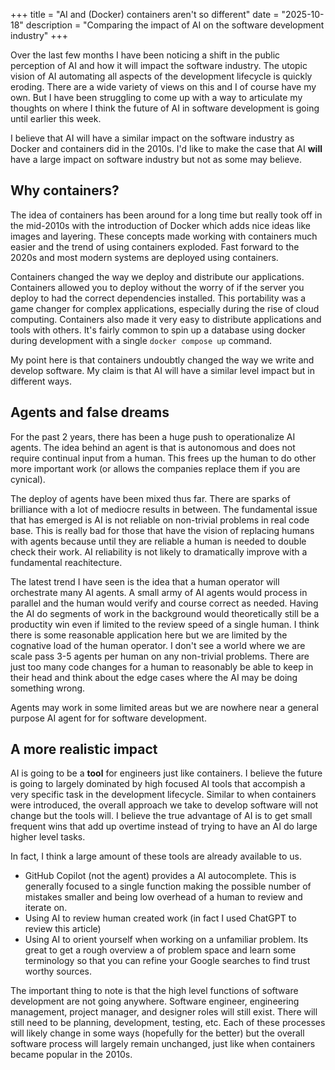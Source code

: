 +++
title = "AI and (Docker) containers aren't so different"
date = "2025-10-18"
description = "Comparing the impact of AI on the software development industry"
+++

Over the last few months I have been noticing a shift in the public perception of AI and how it will impact the software industry.
The utopic vision of AI automating all aspects of the development lifecycle is quickly eroding.
There are a wide variety of views on this and I of course have my own. But I have been struggling to come up with a way to articulate my thoughts on where I think the future of AI in software development is going until earlier this week.

I believe that AI will have a similar impact on the software industry as Docker and containers did in the 2010s.
I'd like to make the case that AI **will** have a large impact on software industry but not as some may believe.

## Why containers?

The idea of containers has been around for a long time but really took off in the mid-2010s with the introduction of Docker which adds nice ideas like images and layering. These concepts made working with containers much easier and the trend of using containers exploded. Fast forward to the 2020s and most modern systems are deployed using containers.

Containers changed the way we deploy and distribute our applications. Containers allowed you to deploy without the worry of if the server you deploy to had the correct dependencies installed. This portability was a game changer for complex applications, especially during the rise of cloud computing.
Containers also made it very easy to distribute applications and tools with others. It's fairly common to spin up a database using docker during development with a single `docker compose up` command.

My point here is that containers undoubtly changed the way we write and develop software.
My claim is that AI will have a similar level impact but in different ways.

## Agents and false dreams

For the past 2 years, there has been a huge push to operationalize AI agents.
The idea behind an agent is that is autonomous and does not require continual input from a human.
This frees up the human to do other more important work (or allows the companies replace them if you are cynical).

The deploy of agents have been mixed thus far. There are sparks of brilliance with a lot of mediocre results in between.
The fundamental issue that has emerged is AI is not reliable on non-trivial problems in real code base.
This is really bad for those that have the vision of replacing humans with agents because until they are reliable a human is needed to double check their work.
AI reliability is not likely to dramatically improve with a fundamental reachitecture.

The latest trend I have seen is the idea that a human operator will orchestrate many AI agents.
A small army of AI agents would process in parallel and the human would verify and course correct as needed.
Having the AI do segments of work in the background would theoretically still be a productity win even if limited to the review speed of a single human.
I think there is some reasonable application here but we are limited by the cognative load of the human operator.
I don't see a world where we are scale pass 3-5 agents per human on any non-trivial problems.
There are just too many code changes for a human to reasonably be able to keep in their head and think about the edge cases where the AI may be doing something wrong.

Agents may work in some limited areas but we are nowhere near a general purpose AI agent for for software development.

## A more realistic impact

AI is going to be a **tool** for engineers just like containers.
I believe the future is going to largely dominated by high focused AI tools that accompish a very specific task in the development lifecycle.
Similar to when containers were introduced, the overall approach we take to develop software will not change but the tools will.
I believe the true advantage of AI is to get small frequent wins that add up overtime instead of trying to have an AI do large higher level tasks.

In fact, I think a large amount of these tools are already available to us.

* GitHub Copilot (not the agent) provides a AI autocomplete. This is generally focused to a single function making the possible number of mistakes smaller and being low overhead of a human to review and iterate on.
* Using AI to review human created work (in fact I used ChatGPT to review this article)
* Using AI to orient yourself when working on a unfamiliar problem. Its great to get a rough overview a of problem space and learn some terminology so that you can refine your Google searches to find trust worthy sources.

The important thing to note is that the high level functions of software development are not going anywhere.
Software engineer, engineering management, project manager, and designer roles will still exist.
There will still need to be planning, development, testing, etc.
Each of these processes will likely change in some ways (hopefully for the better) but the overall software process will largely remain unchanged, just like when containers became popular in the 2010s.


